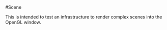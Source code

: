 #Scene

This is intended to test an infrastructure to render complex scenes into the OpenGL window.
